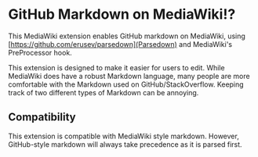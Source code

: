 # GitHub Markdown on MediaWiki!?
This MediaWiki extension enables GitHub markdown on MediaWiki, using [https://github.com/erusev/parsedown](Parsedown) 
and MediaWiki's PreProcessor hook.

This extension is designed to make it easier for users to edit. While MediaWiki does have a robust Markdown language,
many people are more comfortable with the Markdown used on GitHub/StackOverflow. Keeping track of two different types of
Markdown can be annoying.

## Compatibility
This extension is compatible with MediaWiki style markdown. However, GitHub-style markdown will always take precedence
as it is parsed first.
